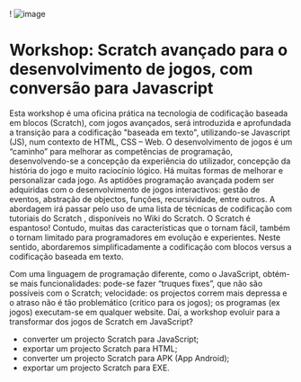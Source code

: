 ! ![image](https://user-images.githubusercontent.com/14891643/236045793-96f55d1b-2f9c-479c-83c5-3f58db0b795d.png)

# Workshop: Scratch avançado para o desenvolvimento de jogos, com conversão para Javascript

Esta workshop é uma oficina prática na tecnologia de codificação baseada em blocos (Scratch), com jogos avançados, será introduzida e aprofundada a transição para a codificação "baseada em texto", utilizando-se Javascript (JS), num contexto de HTML, CSS – Web.
O desenvolvimento de jogos é um “caminho” para melhorar as competências de programação, desenvolvendo-se a concepção da experiência do utilizador, concepção da história do jogo e muito raciocínio lógico. Há muitas formas de melhorar e personalizar cada jogo. 
As aptidões programação avançada podem ser adquiridas com o desenvolvimento de jogos interactivos: gestão de eventos, abstração de objectos, funções, recursividade, entre outros.
A abordagem irá passar pelo uso de uma lista de técnicas de codificação com tutoriais do Scratch , disponíveis no Wiki do Scratch.
O Scratch é espantoso!
Contudo, muitas das características que o tornam fácil, também o tornam limitado para programadores em evolução e experientes.
Neste sentido, abordaremos simplificadamente a codificação com blocos versus a codificação baseada em texto.

Com uma linguagem de programação diferente, como o JavaScript, obtém-se mais funcionalidades: pode-se fazer “truques fixes”, que não são possíveis com o Scratch; velocidade: os projectos correm mais depressa e o atraso não é tão problemático (critico para os jogos); os programas (ex jogos) executam-se em qualquer website.
Daí, a workshop  evoluir para a transformar dos jogos de Scratch em JavaScript?
- converter um projecto Scratch para JavaScript;
- exportar um projecto Scratch para HTML;
- converter um projecto Scratch para APK (App Android);
- exportar um projecto Scratch para EXE.

